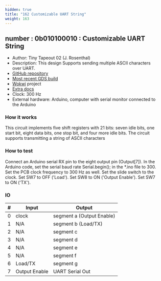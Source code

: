 ```yaml
---
hidden: true
title: "162 Customizable UART String"
weight: 163
---
```


## number : 0b010100010 : Customizable UART String

* Author: Tiny Tapeout 02 (J. Rosenthal)
* Description: This design Supports sending multiple ASCII characters over UART.
* [GitHub repository](https://github.com/jdrosent/tt02-UARTstring)
* [Most recent GDS build](https://github.com/jdrosent/tt02-UARTstring/actions/runs/3614735420)
* [Wokwi](https://wokwi.com/projects/347144898258928211) project
* [Extra docs](https://wokwi.com/projects/347144898258928211)
* Clock: 300 Hz
* External hardware: Arduino, computer with serial monitor connected to the Arduino



### How it works

This circuit implements five shift registers with 21 bits: seven idle bits, one start bit, eight data bits, one stop bit, and four more idle bits. The circuit supports transmitting a string of ASCII characters 

### How to test

Connect an Arduino serial RX pin to the eight output pin (Output[7]). In the Arduino code, set the serial baud rate Serial.begin(<baud rate>); in the *.ino file to 300. Set the PCB clock frequency to 300 Hz as well. Set the slide switch to the clock. Set SW7 to OFF ('Load'). Set SW8 to ON ('Output Enable'). Set SW7 to ON ('TX').

### IO

| # | Input        | Output       |
|---|--------------|--------------|
| 0 | clock  | segment a (Output Enable) |
| 1 | N/A  | segment b (Load/TX) |
| 2 | N/A  | segment c |
| 3 | N/A  | segment d |
| 4 | N/A  | segment e |
| 5 | N/A  | segment f |
| 6 | Load/TX  | segment g |
| 7 | Output Enable  | UART Serial Out |
